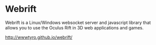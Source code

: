 # Webrift

Webrift is a Linux/Windows websocket server and javascript library that allows you to use the Oculus Rift in 3D web applications and games.

http://wwwtyro.github.io/webrift/

